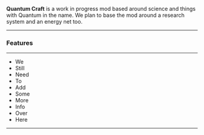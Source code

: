 <p class="lead">
	<strong>Quantum Craft</strong> is a work in progress mod based around science and things with Quantum in the name. We plan to base the mod around a research system and an energy net too.
</p>

<hr/>
<h3>Features</h3>
<hr/>

* We
* Still
* Need
* To
* Add
* Some
* More
* Info
* Over
* Here

<div class="clear"></div>
<hr/>

<!-- Google Code -->
<script type="text/javascript">
/* <![CDATA[ */
var google_conversion_id = 983836026;
var google_custom_params = window.google_tag_params;
var google_remarketing_only = true;
/* ]]> */
</script>
<script type="text/javascript" src="//www.googleadservices.com/pagead/conversion.js">
</script>
<noscript>
<div style="display:inline;">
<img height="1" width="1" style="border-style:none;" alt="" src="//googleads.g.doubleclick.net/pagead/viewthroughconversion/983836026/?value=0&amp;guid=ON&amp;script=0"/>
</div>
</noscript>